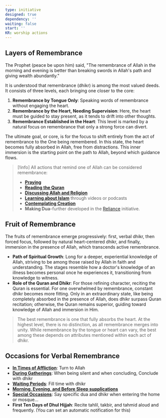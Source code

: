 ```yaml
---
type: initiative
designed: true
dependency: ''
waiting: false
start: ''
KR: worship actions
---
```


## Layers of Remembrance

The Prophet (peace be upon him) said, "The remembrance of Allah in the morning and evening is better than breaking swords in Allah's path and giving wealth abundantly."

It is understood that remembrance (dhikr) is among the most valued deeds. It consists of three levels, each bringing one closer to the core:

1. **Remembrance by Tongue Only**: Speaking words of remembrance without engaging the heart.
2. **Remembrance by the Heart, Needing Supervision**: Here, the heart must be guided to stay present, as it tends to drift into other thoughts.
3. **Remembrance Established in the Heart**: This level is marked by a natural focus on remembrance that only a strong force can divert.

The ultimate goal, or core, is for the focus to shift entirely from the act of remembrance to the One being remembered. In this state, the heart becomes fully absorbed in Allah, free from distractions. This inner immersion is the starting point on the path to Allah, beyond which guidance flows.

> [!info] All actions that remind one of Allah can be considered remembrance:
> 
> 
> * [**Praying**](Initiatives/worship/Praying.md)
> * [**Reading the Quran**](Initiatives/worship/Reciting%20the%20quran.md)
> * **[Discussing Allah and Religion](Processes/Meet%20special%20friend%20only%20for%20god's%20sake.md)**
> * [**Learning about Islam**](Processes/Build%20knowledge%20in%20free%20time.md) through videos or podcasts
> * [**Contemplating Creation**](Processes/Contemplate%20the%20creation.md)
> * **Making Dua**–further developed in the [Reliance](Initiatives/good%20traits/Reliance.md) initiative.


## Fruit of Remembrance

The fruits of remembrance emerge progressively: first, verbal dhikr, then forced focus, followed by natural heart-centered dhikr, and finally, immersion in the presence of Allah, which transcends active remembrance.

* **Path of Spiritual Growth**: Long for a deeper, experiential knowledge of Allah, striving to be among those raised by Allah in faith and understanding. The stages resemble how a doctor's knowledge of an illness becomes personal once he experiences it, transitioning from knowledge to witness.
* **Role of the Quran and Dhikr**: For those refining character, reciting the Quran is essential. For one overwhelmed by remembrance, constant dhikr becomes more fitting. Only in an extraordinary state, like being completely absorbed in the presence of Allah, does dhikr surpass Quran recitation; otherwise, the Quran remains superior, guiding toward knowledge of Allah and immersion in Him.

> The best remembrance is one that fully absorbs the heart. At the highest level, there is no distinction, as all remembrance merges into unity. While remembrance by the tongue or heart can vary, the best among these depends on attributes mentioned within each act of dhikr.

## Occasions for Verbal Remembrance

* [**In Times of Affliction**](Processes/Attitude%20in%20affliction.md): Turn to Allah
* [**During Gatherings**](Processes/Speak%20purposefully%20or%20maintain%20silence.md): When being silent and when concluding, Conclude with dhikr
* [**Waiting Periods**](Processes/Fill%20up%20most%20of%20your%20time%20with%20dhikr.md): Fill time with dhikr
* [**Morning, Evening, and Before Sleep supplications**](Processes/Say%20morning,%20evening%20and%20before%20sleeping%20supplications.md)
* [**Special Occasions**](Processes/Say%20special%20sayings%20in%20special%20occasions.md): Say specific dua and dhikr when entering the home or mosque…
* **First Ten Days of Dhul Hijjah**: Recite tahlil, takbir, and tahmid aloud and frequently. (You can set an automatic notification for this)
